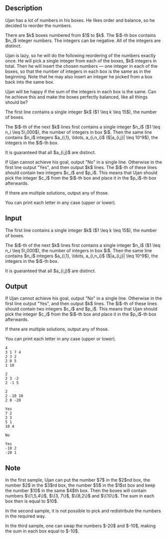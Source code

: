 ## Description

<div><p>Ujan has a lot of numbers in his boxes. He likes order and balance, so he decided to reorder the numbers.</p><p>There are $k$ boxes numbered from $1$ to $k$. The $i$-th box contains $n_i$ integer numbers. The integers can be negative. <span class="tex-font-style-bf">All of the integers are distinct.</span> </p><p>Ujan is lazy, so he will do the following reordering of the numbers <span class="tex-font-style-bf">exactly once</span>. He will pick a single integer from each of the boxes, $k$ integers in total. Then he will insert the chosen numbers&nbsp;— one integer in each of the boxes, so that the number of integers in each box is the same as in the beginning. Note that he may also insert an integer he picked from a box back into the same box.</p><p>Ujan will be happy if the sum of the integers in each box is the same. Can he achieve this and make the boxes perfectly balanced, like all things should be?</p></div><div class="input-specification"><p>The first line contains a single integer $k$ ($1 \leq k \leq 15$), the number of boxes. </p><p>The $i$-th of the next $k$ lines first contains a single integer $n_i$ ($1 \leq n_i \leq 5\,000$), the number of integers in box $i$. Then the same line contains $n_i$ integers $a_{i,1}, \ldots, a_{i,n_i}$ ($|a_{i,j}| \leq 10^9$), the integers in the $i$-th box. </p><p>It is guaranteed that all $a_{i,j}$ are distinct.</p></div><div class="output-specification"><p>If Ujan cannot achieve his goal, output "<span class="tex-font-style-tt">No</span>" in a single line. Otherwise in the first line output "<span class="tex-font-style-tt">Yes</span>", and then output $k$ lines. The $i$-th of these lines should contain two integers $c_i$ and $p_i$. This means that Ujan should pick the integer $c_i$ from the $i$-th box and place it in the $p_i$-th box afterwards.</p><p>If there are multiple solutions, output any of those.</p><p>You can print each letter in any case (upper or lower).</p></div>

## Input

<p>The first line contains a single integer $k$ ($1 \leq k \leq 15$), the number of boxes. </p><p>The $i$-th of the next $k$ lines first contains a single integer $n_i$ ($1 \leq n_i \leq 5\,000$), the number of integers in box $i$. Then the same line contains $n_i$ integers $a_{i,1}, \ldots, a_{i,n_i}$ ($|a_{i,j}| \leq 10^9$), the integers in the $i$-th box. </p><p>It is guaranteed that all $a_{i,j}$ are distinct.</p>

## Output

<p>If Ujan cannot achieve his goal, output "<span class="tex-font-style-tt">No</span>" in a single line. Otherwise in the first line output "<span class="tex-font-style-tt">Yes</span>", and then output $k$ lines. The $i$-th of these lines should contain two integers $c_i$ and $p_i$. This means that Ujan should pick the integer $c_i$ from the $i$-th box and place it in the $p_i$-th box afterwards.</p><p>If there are multiple solutions, output any of those.</p><p>You can print each letter in any case (upper or lower).</p>





```input1
4
3 1 7 4
2 3 2
2 8 5
1 10
```




```input2
2
2 3 -2
2 -1 5
```




```input3
2
2 -10 10
2 0 -20
```




```output1
Yes
7 2
2 3
5 1
10 4
```




```output2
No
```




```output3
Yes
-10 2
-20 1
```



## Note

<p>In the first sample, Ujan can put the number $7$ in the $2$nd box, the number $2$ in the $3$rd box, the number $5$ in the $1$st box and keep the number $10$ in the same $4$th box. Then the boxes will contain numbers $\{1,5,4\}$, $\{3, 7\}$, $\{8,2\}$ and $\{10\}$. The sum in each box then is equal to $10$.</p><p>In the second sample, it is not possible to pick and redistribute the numbers in the required way.</p><p>In the third sample, one can swap the numbers $-20$ and $-10$, making the sum in each box equal to $-10$.</p>
